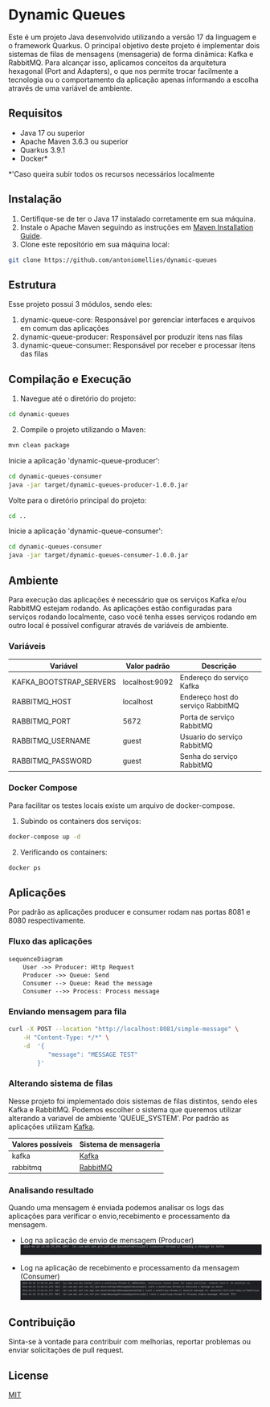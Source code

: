 # Dynamic Queues

Este é um projeto Java desenvolvido utilizando a versão 17 da linguagem e o framework Quarkus.
O principal objetivo deste projeto é implementar dois sistemas de filas de mensagens (mensageria) de forma dinâmica:
Kafka e
RabbitMQ.
Para alcançar isso, aplicamos conceitos da arquitetura hexagonal (Port and Adapters), o que nos permite trocar
facilmente
a tecnologia ou o comportamento da aplicação apenas informando a escolha através de uma variável de ambiente.

## Requisitos

- Java 17 ou superior
- Apache Maven 3.6.3 ou superior
- Quarkus 3.9.1
- Docker*

*'Caso queira subir todos os recursos necessários localmente

## Instalação

1. Certifique-se de ter o Java 17 instalado corretamente em sua máquina.
2. Instale o Apache Maven seguindo as instruções em [Maven Installation Guide](https://maven.apache.org/install.html).
3. Clone este repositório em sua máquina local:

```bash
git clone https://github.com/antoniomellies/dynamic-queues
````

## Estrutura

Esse projeto possui 3 módulos, sendo eles:

1. dynamic-queue-core: Responsável por gerenciar interfaces e arquivos em comum das aplicações
2. dynamic-queue-producer: Responsável por produzir itens nas filas
3. dynamic-queue-consumer: Responsável por receber e processar itens das filas

## Compilação e Execução

1. Navegue até o diretório do projeto:

```bash
cd dynamic-queues
```

2. Compile o projeto utilizando o Maven:

```bash
mvn clean package
```

Inicie a aplicação 'dynamic-queue-producer':

```bash
cd dynamic-queues-consumer
java -jar target/dynamic-queues-producer-1.0.0.jar
```

Volte para o diretório principal do projeto:

```bash
cd ..
```

Inicie a aplicação 'dynamic-queue-consumer':

```bash
cd dynamic-queues-consumer
java -jar target/dynamic-queues-consumer-1.0.0.jar
```

## Ambiente

Para execução das aplicações é necessário que os serviços Kafka e/ou RabbitMQ estejam rodando.
As aplicações estão configuradas para serviços rodando localmente, caso você tenha esses serviços rodando em outro local
é possível configurar através de variáveis de ambiente.

### Variáveis

| Variável                | Valor padrão   | Descrição                         |
|-------------------------|----------------|-----------------------------------|
| KAFKA_BOOTSTRAP_SERVERS | localhost:9092 | Endereço do serviço Kafka         |
| RABBITMQ_HOST           | localhost      | Endereço host do serviço RabbitMQ |
| RABBITMQ_PORT           | 5672           | Porta de serviço RabbitMQ         |
| RABBITMQ_USERNAME       | guest          | Usuario do serviço RabbitMQ       |
| RABBITMQ_PASSWORD       | guest          | Senha do serviço RabbitMQ         |

### Docker Compose

Para facilitar os testes locais existe um arquivo de docker-compose.

1. Subindo os containers dos serviços:
```bash
docker-compose up -d
```

2. Verificando os containers:
```bash
docker ps
```

## Aplicações

Por padrão as aplicações producer e consumer rodam nas portas 8081 e 8080 respectivamente.

### Fluxo das aplicações

```mermaid
sequenceDiagram
    User ->> Producer: Http Request
    Producer ->> Queue: Send
    Consumer --> Queue: Read the message
    Consumer -->> Process: Process message
```

### Enviando mensagem para fila

```bash
curl -X POST --location "http://localhost:8081/simple-message" \
    -H "Content-Type: */*" \
    -d  '{
           "message": "MESSAGE TEST"
        }' 
```

### Alterando sistema de filas

Nesse projeto foi implementado dois sistemas de filas distintos, sendo eles Kafka e RabbitMQ. Podemos escolher o sistema
que queremos utilizar alterando a variavel de ambiente 'QUEUE_SYSTEM'.
Por padrão as aplicações utilizam [Kafka](https://kafka.apache.org/).

| Valores possíveis | Sistema de mensageria                 |
|-------------------|---------------------------------------|
| kafka             | [Kafka](https://kafka.apache.org/)    |
| rabbitmq          | [RabbitMQ](https://www.rabbitmq.com/) |

### Analisando resultado

Quando uma mensagem é enviada podemos analisar os logs das aplicações para verificar o envio,recebimento e processamento
da mensagem.

- Log na aplicação de envio de mensagem (Producer)
  ![Producer Log](./assets/log-producer.png)

- Log na aplicação de recebimento e processamento da mensagem (Consumer)
  ![Consumer Log](./assets/log-consumer.png)

## Contribuição

Sinta-se à vontade para contribuir com melhorias, reportar problemas ou enviar solicitações de pull request.

## License
[MIT](LICENSE.txt)
